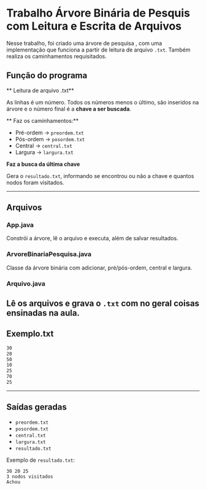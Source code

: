 # Trabalho Árvore Binária de Pesquis com Leitura e Escrita de Arquivos

Nesse trabalho, foi criado uma árvore de pesquisa , com uma implementação que funciona a partir de leitura de arquivo `.txt`. Também realiza os caminhamentos requisitados.

## Função do programa

** Leitura de arquivo .txt**

As linhas é um número. Todos os números menos o último, são inseridos na árvore e o número final é a **chave a ser buscada**.

** Faz os caminhamentos:**
   - Pré-ordem → `preordem.txt`
   - Pós-ordem → `posordem.txt`
   - Central → `central.txt`
   - Largura → `largura.txt`

**Faz a busca da última chave**

Gera o `resultado.txt`, informando se encontrou ou não a chave e quantos nodos foram visitados.

---

## Arquivos

### App.java
Constrói a árvore, lê o arquivo e executa, além de salvar resultados.

### ArvoreBinariaPesquisa.java
Classe da árvore binária com adicionar, pré/pós-ordem, central e largura.

### Arquivo.java
Lê os arquivos e grava o `.txt` com no geral coisas ensinadas na aula.
---

##  Exemplo.txt
```txt
30
20
50
10
25
70
25
```

---

## Saídas geradas
- `preordem.txt`
- `posordem.txt`
- `central.txt`
- `largura.txt`
- `resultado.txt`

Exemplo de `resultado.txt`:
```
30 20 25
3 nodos visitados
Achou
```


